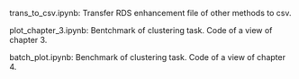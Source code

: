 trans_to_csv.ipynb: Transfer RDS enhancement file of other methods to csv.

plot_chapter_3.ipynb: Bentchmark of clustering task. Code of a view of chapter 3.

batch_plot.ipynb: Benchmark of clustering task. Code of a view of chapter 4.
